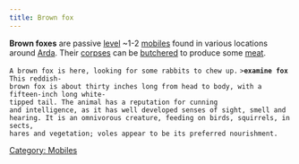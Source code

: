 ```yaml
---
title: Brown fox
---
```


**Brown foxes** are passive [level](level "wikilink") ~1-2
[mobiles](mobile "wikilink") found in various locations around
[Arda](Arda "wikilink"). Their [corpses](corpse "wikilink") can be
[butchered](butcher "wikilink") to produce some [meat](meat "wikilink").

`A brown fox is here, looking for some rabbits to chew up.`
`>`**`examine fox`**
`This reddish-brown fox is about thirty inches long from head to body, with a`
`fifteen-inch long white-tipped tail. The animal has a reputation for cunning`
`and intelligence, as it has well developed senses of sight, smell and`
`hearing. It is an omnivorous creature, feeding on birds, squirrels, insects,`
`hares and vegetation; voles appear to be its preferred nourishment.`

[Category: Mobiles](Category:_Mobiles "wikilink")
